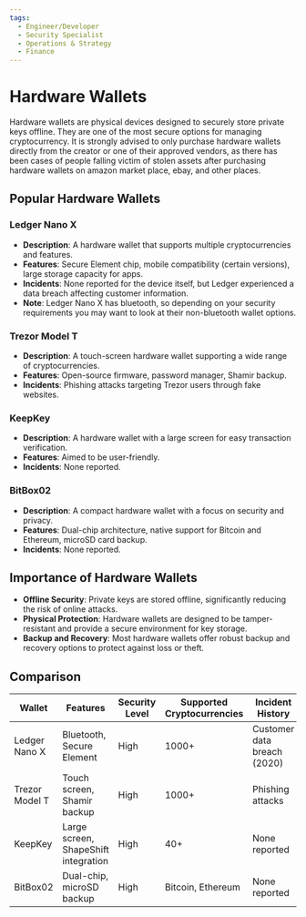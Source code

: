 ```yaml
---
tags:
  - Engineer/Developer
  - Security Specialist
  - Operations & Strategy
  - Finance
---
```


# Hardware Wallets


Hardware wallets are physical devices designed to securely store private keys offline. They are one of the most secure options for managing cryptocurrency. It is strongly advised to only purchase hardware wallets directly from the creator or one of their approved vendors, as there has been cases of people falling victim of stolen assets after purchasing hardware wallets on amazon market place, ebay, and other places.

## Popular Hardware Wallets

### Ledger Nano X

- **Description**: A hardware wallet that supports multiple cryptocurrencies and features.
- **Features**: Secure Element chip, mobile compatibility (certain versions), large storage capacity for apps.
- **Incidents**: None reported for the device itself, but Ledger experienced a data breach affecting customer information.
- **Note**: Ledger Nano X has bluetooth, so depending on your security requirements you may want to look at their non-bluetooth wallet options.

### Trezor Model T

- **Description**: A touch-screen hardware wallet supporting a wide range of cryptocurrencies.
- **Features**: Open-source firmware, password manager, Shamir backup.
- **Incidents**: Phishing attacks targeting Trezor users through fake websites.

### KeepKey

- **Description**: A hardware wallet with a large screen for easy transaction verification.
- **Features**: Aimed to be user-friendly.
- **Incidents**: None reported.

### BitBox02

- **Description**: A compact hardware wallet with a focus on security and privacy.
- **Features**: Dual-chip architecture, native support for Bitcoin and Ethereum, microSD card backup.
- **Incidents**: None reported.

## Importance of Hardware Wallets

- **Offline Security**: Private keys are stored offline, significantly reducing the risk of online attacks.
- **Physical Protection**: Hardware wallets are designed to be tamper-resistant and provide a secure environment for key storage.
- **Backup and Recovery**: Most hardware wallets offer robust backup and recovery options to protect against loss or theft.

## Comparison

| Wallet         | Features                        | Security Level | Supported Cryptocurrencies | Incident History  |
|----------------|---------------------------------|----------------|---------------------------|--------------------|
| Ledger Nano X  | Bluetooth, Secure Element       | High           | 1000+                     | Customer data breach (2020) |
| Trezor Model T | Touch screen, Shamir backup     | High           | 1000+                     | Phishing attacks   |
| KeepKey        | Large screen, ShapeShift integration | High       | 40+                       | None reported      |
| BitBox02       | Dual-chip, microSD backup       | High           | Bitcoin, Ethereum         | None reported      |